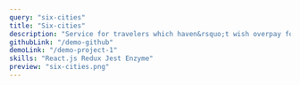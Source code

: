 ```yaml
---
query: "six-cities"
title: "Six-cities"
description: "Service for travelers which haven&rsquo;t wish overpay for rental housing. You can choose one of&nbsp;six popular cities for travel and get actual offers of&nbsp;the list on&nbsp;rent. Detail information about housing, showing object on&nbsp;the map, and laconic interface service help fast choose an&nbsp;optimal offer."
githubLink: "/demo-github"
demoLink: "/demo-project-1"
skills: "React.js Redux Jest Enzyme"
preview: "six-cities.png"
---
```

